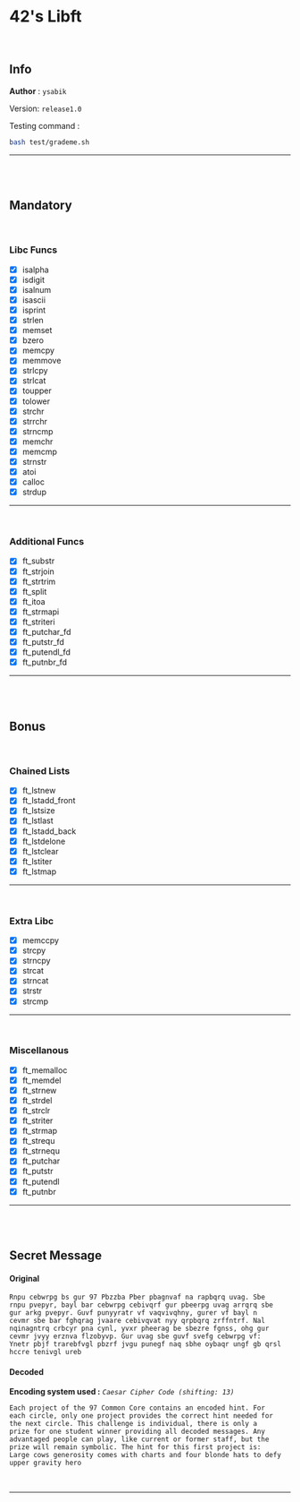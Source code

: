 # 42's Libft

<br>

## Info

__Author__ : `ysabik`

Version: `release1.0`

Testing command :
```sh
bash test/grademe.sh
```

---

<br><br>

## Mandatory

<br>

### Libc Funcs

- [X] isalpha
- [X] isdigit
- [X] isalnum
- [X] isascii
- [X] isprint
- [X] strlen
- [X] memset
- [X] bzero
- [X] memcpy
- [X] memmove
- [X] strlcpy
- [X] strlcat
- [X] toupper
- [X] tolower
- [X] strchr
- [X] strrchr
- [X] strncmp
- [X] memchr
- [X] memcmp
- [X] strnstr
- [X] atoi
- [X] calloc
- [X] strdup

---

<br>

### Additional Funcs

- [X] ft_substr
- [X] ft_strjoin
- [X] ft_strtrim
- [X] ft_split
- [X] ft_itoa
- [X] ft_strmapi
- [X] ft_striteri
- [X] ft_putchar_fd
- [X] ft_putstr_fd
- [X] ft_putendl_fd
- [X] ft_putnbr_fd

---

<br><br>

## Bonus

<br>

### Chained Lists

- [X] ft_lstnew
- [X] ft_lstadd_front
- [X] ft_lstsize
- [X] ft_lstlast
- [X] ft_lstadd_back
- [X] ft_lstdelone
- [X] ft_lstclear
- [X] ft_lstiter
- [X] ft_lstmap

---

<br>

### Extra Libc

- [X] memccpy
- [X] strcpy
- [X] strncpy
- [X] strcat
- [X] strncat
- [X] strstr
- [X] strcmp

---

<br>

### Miscellanous

- [X] ft_memalloc
- [X] ft_memdel
- [X] ft_strnew
- [X] ft_strdel
- [X] ft_strclr
- [X] ft_striter
- [X] ft_strmap
- [X] ft_strequ
- [X] ft_strnequ
- [X] ft_putchar
- [X] ft_putstr
- [X] ft_putendl
- [X] ft_putnbr

---

<br><br>

## Secret Message

#### Original

```
Rnpu cebwrpg bs gur 97 Pbzzba Pber pbagnvaf na rapbqrq uvag. Sbe
rnpu pvepyr, bayl bar cebwrpg cebivqrf gur pbeerpg uvag arrqrq sbe
gur arkg pvepyr. Guvf punyyratr vf vaqvivqhny, gurer vf bayl n
cevmr sbe bar fghqrag jvaare cebivqvat nyy qrpbqrq zrffntrf. Nal
nqinagntrq crbcyr pna cynl, yvxr pheerag be sbezre fgnss, ohg gur
cevmr jvyy erznva flzobyvp. Gur uvag sbe guvf svefg cebwrpg vf:
Ynetr pbjf trarebfvgl pbzrf jvgu punegf naq sbhe oybaqr ungf gb qrsl
hccre tenivgl ureb
```

#### Decoded

**Encoding system used :** *`Caesar Cipher Code (shifting: 13)`*

```
Each project of the 97 Common Core contains an encoded hint. For
each circle, only one project provides the correct hint needed for
the next circle. This challenge is individual, there is only a
prize for one student winner providing all decoded messages. Any
advantaged people can play, like current or former staff, but the
prize will remain symbolic. The hint for this first project is:
Large cows generosity comes with charts and four blonde hats to defy
upper gravity hero
```

<br>

---
